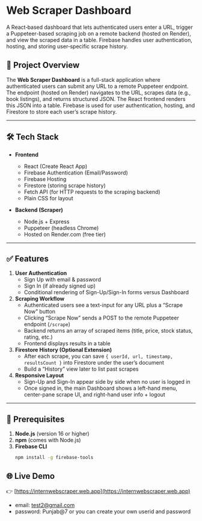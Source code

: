 # Web Scraper Dashboard

A React‐based dashboard that lets authenticated users enter a URL, trigger a Puppeteer-based scraping job on a remote backend (hosted on Render), and view the scraped data in a table. Firebase handles user authentication, hosting, and storing user‐specific scrape history.

## 📖 Project Overview

The **Web Scraper Dashboard** is a full-stack application where authenticated users can submit any URL to a remote Puppeteer endpoint. The endpoint (hosted on Render) navigates to the URL, scrapes data (e.g., book listings), and returns structured JSON. The React frontend renders this JSON into a table. Firebase is used for user authentication, hosting, and Firestore to store each user’s scrape history.

---

## 🛠 Tech Stack

- **Frontend**  
  - React (Create React App)  
  - Firebase Authentication (Email/Password)  
  - Firebase Hosting  
  - Firestore (storing scrape history)  
  - Fetch API (for HTTP requests to the scraping backend)  
  - Plain CSS for layout

- **Backend (Scraper)**  
  - Node.js + Express  
  - Puppeteer (headless Chrome)  
  - Hosted on Render.com (free tier)

---

## ✅ Features

1. **User Authentication**  
   - Sign Up with email & password  
   - Sign In (if already signed up)  
   - Conditional rendering of Sign-Up/Sign-In forms versus Dashboard  
2. **Scraping Workflow**  
   - Authenticated users see a text-input for any URL plus a “Scrape Now” button  
   - Clicking “Scrape Now” sends a POST to the remote Puppeteer endpoint (`/scrape`)  
   - Backend returns an array of scraped items (title, price, stock status, rating, etc.)  
   - Frontend displays results in a table  
3. **Firestore History (Optional Extension)**  
   - After each scrape, you can save `{ userId, url, timestamp, resultsCount }` into Firestore under the user’s document  
   - Build a “History” view later to list past scrapes  
4. **Responsive Layout**  
   - Sign-Up and Sign-In appear side by side when no user is logged in  
   - Once signed in, the main Dashboard shows a left-hand menu, center-pane scrape UI, and right-hand user info + logout

---

## 📝 Prerequisites

1. **Node.js** (version 16 or higher)  
2. **npm** (comes with Node.js)  
3. **Firebase CLI**  
   ```bash
   npm install -g firebase-tools

## 🌐 Live Demo

👉 [https://internwebscraper.web.app](https://internwebscraper.web.app)
   - email: test2@gmail.com
   - password: Punjab@7
  or you can create your own userid and password
